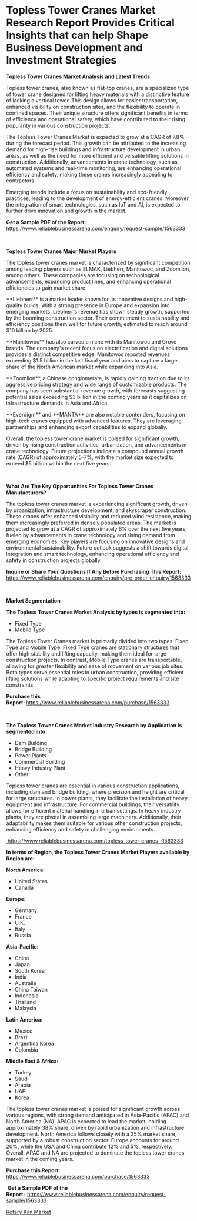 <p><h1>Topless Tower Cranes Market Research Report Provides Critical Insights that can help Shape Business Development and Investment Strategies</h1></p><p><strong>Topless Tower Cranes Market Analysis and Latest Trends</strong></p>
<p><p>Topless tower cranes, also known as flat-top cranes, are a specialized type of tower crane designed for lifting heavy materials with a distinctive feature of lacking a vertical tower. This design allows for easier transportation, enhanced visibility on construction sites, and the flexibility to operate in confined spaces. Their unique structure offers significant benefits in terms of efficiency and operational safety, which have contributed to their rising popularity in various construction projects.</p><p>The Topless Tower Cranes Market is expected to grow at a CAGR of 7.8% during the forecast period. This growth can be attributed to the increasing demand for high-rise buildings and infrastructure development in urban areas, as well as the need for more efficient and versatile lifting solutions in construction. Additionally, advancements in crane technology, such as automated systems and real-time monitoring, are enhancing operational efficiency and safety, making these cranes increasingly appealing to contractors.</p><p>Emerging trends include a focus on sustainability and eco-friendly practices, leading to the development of energy-efficient cranes. Moreover, the integration of smart technologies, such as IoT and AI, is expected to further drive innovation and growth in the market.</p></p>
<p><strong>Get a Sample PDF of the Report:&nbsp;</strong> <a href="https://www.reliablebusinessarena.com/enquiry/request-sample/1563333?utm_campaign=2518&utm_medium=2&utm_source=Github&utm_content=ia&utm_term=11042025&utm_id=topless-tower-cranes">https://www.reliablebusinessarena.com/enquiry/request-sample/1563333</a></p>
<p>&nbsp;</p>
<p><strong>Topless Tower Cranes Major Market Players</strong></p>
<p><p>The topless tower cranes market is characterized by significant competition among leading players such as ELMAK, Liebherr, Manitowoc, and Zoomlion, among others. These companies are focusing on technological advancements, expanding product lines, and enhancing operational efficiencies to gain market share.</p><p>**Liebherr** is a market leader known for its innovative designs and high-quality builds. With a strong presence in Europe and expansion into emerging markets, Liebherr’s revenue has shown steady growth, supported by the booming construction sector. Their commitment to sustainability and efficiency positions them well for future growth, estimated to reach around $10 billion by 2025.</p><p>**Manitowoc** has also carved a niche with its Manitowoc and Grove brands. The company's recent focus on electrification and digital solutions provides a distinct competitive edge. Manitowoc reported revenues exceeding $1.5 billion in the last fiscal year and aims to capture a larger share of the North American market while expanding into Asia.</p><p>**Zoomlion**, a Chinese conglomerate, is rapidly gaining traction due to its aggressive pricing strategy and wide range of customizable products. The company has seen substantial revenue growth, with forecasts suggesting potential sales exceeding $3 billion in the coming years as it capitalizes on infrastructure demands in Asia and Africa.</p><p>**Everdigm** and **MANTA** are also notable contenders, focusing on high-tech cranes equipped with advanced features. They are leveraging partnerships and enhancing export capabilities to expand globally.</p><p>Overall, the topless tower crane market is poised for significant growth, driven by rising construction activities, urbanization, and advancements in crane technology. Future projections indicate a compound annual growth rate (CAGR) of approximately 5-7%, with the market size expected to exceed $5 billion within the next five years.</p></p>
<p>&nbsp;</p>
<p><strong>What Are The Key Opportunities For Topless Tower Cranes Manufacturers?</strong></p>
<p><p>The topless tower cranes market is experiencing significant growth, driven by urbanization, infrastructure development, and skyscraper construction. These cranes offer enhanced visibility and reduced wind resistance, making them increasingly preferred in densely populated areas. The market is projected to grow at a CAGR of approximately 6% over the next five years, fueled by advancements in crane technology and rising demand from emerging economies. Key players are focusing on innovative designs and environmental sustainability. Future outlook suggests a shift towards digital integration and smart technology, enhancing operational efficiency and safety in construction projects globally.</p></p>
<p><strong>Inquire or Share Your Questions If Any Before Purchasing This Report:</strong> <a href="https://www.reliablebusinessarena.com/enquiry/pre-order-enquiry/1563333?utm_campaign=2518&utm_medium=2&utm_source=Github&utm_content=ia&utm_term=11042025&utm_id=topless-tower-cranes">https://www.reliablebusinessarena.com/enquiry/pre-order-enquiry/1563333</a></p>
<p>&nbsp;</p>
<p><strong>Market Segmentation</strong></p>
<p><strong>The Topless Tower Cranes Market Analysis by types is segmented into:</strong></p>
<p><ul><li>Fixed Type</li><li>Mobile Type</li></ul></p>
<p><p>The Topless Tower Cranes market is primarily divided into two types: Fixed Type and Mobile Type. Fixed Type cranes are stationary structures that offer high stability and lifting capacity, making them ideal for large construction projects. In contrast, Mobile Type cranes are transportable, allowing for greater flexibility and ease of movement on various job sites. Both types serve essential roles in urban construction, providing efficient lifting solutions while adapting to specific project requirements and site constraints.</p></p>
<p><strong>Purchase this Report:&nbsp;</strong><a href="https://www.reliablebusinessarena.com/purchase/1563333?utm_campaign=2518&utm_medium=2&utm_source=Github&utm_content=ia&utm_term=11042025&utm_id=topless-tower-cranes">https://www.reliablebusinessarena.com/purchase/1563333</a></p>
<p>&nbsp;</p>
<p><strong>The Topless Tower Cranes Market Industry Research by Application is segmented into:</strong></p>
<p><ul><li>Dam Building</li><li>Bridge Building</li><li>Power Plants</li><li>Commercial Building</li><li>Heavy Industry Plant</li><li>Other</li></ul></p>
<p><p>Topless tower cranes are essential in various construction applications, including dam and bridge building, where precision and height are critical for large structures. In power plants, they facilitate the installation of heavy equipment and infrastructure. For commercial buildings, their versatility allows for efficient material handling in urban settings. In heavy industry plants, they are pivotal in assembling large machinery. Additionally, their adaptability makes them suitable for various other construction projects, enhancing efficiency and safety in challenging environments.</p></p>
<p><a href="https://www.reliablebusinessarena.com/topless-tower-cranes-r1563333?utm_campaign=2518&utm_medium=2&utm_source=Github&utm_content=ia&utm_term=11042025&utm_id=topless-tower-cranes">&nbsp;https://www.reliablebusinessarena.com/topless-tower-cranes-r1563333</a></p>
<p><strong>In terms of Region, the Topless Tower Cranes Market Players available by Region are:</strong></p>
<p>
    <p> <strong> North America: </strong>
        <ul>
            <li>United States</li>
            <li>Canada</li>
        </ul>
        </p> 
    <p> <strong> Europe: </strong>
        <ul>
            <li>Germany</li>
            <li>France</li>
            <li>U.K.</li>
            <li>Italy</li>
            <li>Russia</li>
        </ul>
        </p> 
    <p> <strong> Asia-Pacific: </strong>
        <ul>
            <li>China</li>
            <li>Japan</li>
            <li>South Korea</li>
            <li>India</li>
            <li>Australia</li>
            <li>China Taiwan</li>
            <li>Indonesia</li>
            <li>Thailand</li>
            <li>Malaysia</li>
        </ul>
        </p> 
    <p> <strong> Latin America: </strong>
        <ul>
            <li>Mexico</li>
            <li>Brazil</li>
            <li>Argentina Korea</li>
            <li>Colombia</li>
        </ul>
        </p> 
    <p> <strong> Middle East & Africa: </strong>
        <ul>
            <li>Turkey</li>
            <li>Saudi</li>
            <li>Arabia</li>
            <li>UAE</li>
            <li>Korea</li>
        </ul>
    </p>
    </p>
<p><p>The topless tower cranes market is poised for significant growth across various regions, with strong demand anticipated in Asia-Pacific (APAC) and North America (NA). APAC is expected to lead the market, holding approximately 38% share, driven by rapid urbanization and infrastructure development. North America follows closely with a 25% market share, supported by a robust construction sector. Europe accounts for around 20%, while the USA and China contribute 12% and 5%, respectively. Overall, APAC and NA are projected to dominate the topless tower cranes market in the coming years.</p></p>
<p><strong>Purchase this Report: </strong><a href="https://www.reliablebusinessarena.com/purchase/1563333?utm_campaign=2518&utm_medium=2&utm_source=Github&utm_content=ia&utm_term=11042025&utm_id=topless-tower-cranes">https://www.reliablebusinessarena.com/purchase/1563333</a></p>
<p>&nbsp;<strong>Get a Sample PDF of the Report:&nbsp;&nbsp;</strong><a href="https://www.reliablebusinessarena.com/enquiry/request-sample/1563333?utm_campaign=2518&utm_medium=2&utm_source=Github&utm_content=ia&utm_term=11042025&utm_id=topless-tower-cranes">https://www.reliablebusinessarena.com/enquiry/request-sample/1563333</a></p>
<p><strong></strong></p>
<p><p><a href="https://github.com/hirtzhulstsq/Market-Research-Report-List-1/blob/main/rotary-kiln-market.md?utm_campaign=2518&utm_medium=2&utm_source=Github&utm_content=ia&utm_term=11042025&utm_id=topless-tower-cranes">Rotary Kiln Market</a></p></p>